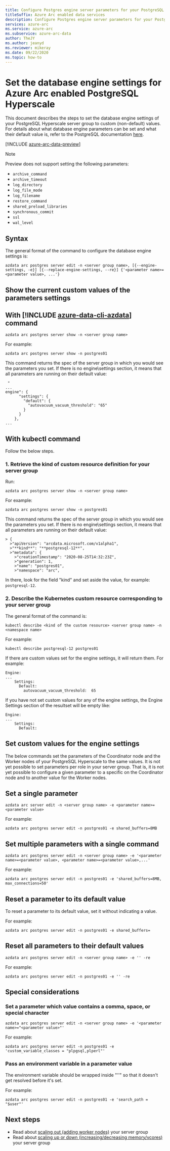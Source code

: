 ```yaml
--- 
title: Configure Postgres engine server parameters for your PostgreSQL Hyperscale server group on Azure Arc
titleSuffix: Azure Arc enabled data services
description: Configure Postgres engine server parameters for your PostgreSQL Hyperscale server group on Azure Arc
services: azure-arc
ms.service: azure-arc
ms.subservice: azure-arc-data
author: TheJY
ms.author: jeanyd
ms.reviewer: mikeray
ms.date: 09/22/2020
ms.topic: how-to
---
```


# Set the database engine settings for Azure Arc enabled PostgreSQL Hyperscale

This document describes the steps to set the database engine settings of your PostgreSQL Hyperscale server group to custom (non-default) values. For details about what database engine parameters can be set and what their default value is, refer to the PostgreSQL documentation [here](https://www.postgresql.org/docs/current/runtime-config.html).

[!INCLUDE [azure-arc-data-preview](../../../includes/azure-arc-data-preview.md)]

> [!NOTE]
> Preview does not support setting the following parameters: 
>
> - `archive_command`
> - `archive_timeout`
> - `log_directory`
> - `log_file_mode`
> - `log_filename`
> - `restore_command`
> - `shared_preload_libraries`
> - `synchronous_commit`
> - `ssl`
> - `wal_level`

## Syntax

The general format of the command to configure the database engine settings is:

```console
azdata arc postgres server edit -n <server group name>, [{--engine-settings, -e}] [{--replace-engine-settings, --re}] {'<parameter name>=<parameter value>, ...'}
```

## Show the current custom values of the parameters settings

## With [!INCLUDE [azure-data-cli-azdata](../../../includes/azure-data-cli-azdata.md)] command

```console
azdata arc postgres server show -n <server group name>
```

For example:

```console
azdata arc postgres server show -n postgres01
```

This command returns the spec of the server group in which you would see the parameters you set. If there is no engine\settings section, it means that all parameters are running on their default value:

```console
 "
...
engine": {
      "settings": {
        "default": {
          "autovacuum_vacuum_threshold": "65"
        }
      }
    },
...
```

## With kubectl command

Follow the below steps.

### 1. Retrieve the kind of custom resource definition for your server group

Run:

```console
azdata arc postgres server show -n <server group name>
```

For example:

```console
azdata arc postgres server show -n postgres01
```

This command returns the spec of the server group in which you would see the parameters you set. If there is no engine\settings section, it means that all parameters are running on their default value:

```
> {
  >"apiVersion": "arcdata.microsoft.com/v1alpha1",
  >"**kind**": "**postgresql-12**",
  >"metadata": {
    >"creationTimestamp": "2020-08-25T14:32:23Z",
    >"generation": 1,
    >"name": "postgres01",
    >"namespace": "arc",
```

In there, look for the field "kind" and set aside the value, for example: `postgresql-12`.

### 2. Describe the Kubernetes custom resource corresponding to your server group 

The general format of the command is:

```console
kubectl describe <kind of the custom resource> <server group name> -n <namespace name>
```

For example:

```console
kubectl describe postgresql-12 postgres01
```

If there are custom values set for the engine settings, it will return them. For example:

```console
Engine:
...
    Settings:
      Default:
        autovacuum_vacuum_threshold:  65
```

If you have not set custom values for any of the engine settings, the Engine Settings section of the resultset will be empty like:

```console
Engine:
...
    Settings:
      Default:
```

## Set custom values for the engine settings

The below commands set the parameters of the Coordinator node and the Worker nodes of your PostgreSQL Hyperscale to the same values. It is not yet possible to set parameters per role in your server group. That is, it is not yet possible to configure a given parameter to a specific on the Coordinator node and to another value for the Worker nodes.

## Set a single parameter

```console
azdata arc server edit -n <server group name> -e <parameter name>=<parameter value>
```

For example:

```console
azdata arc postgres server edit -n postgres01 -e shared_buffers=8MB
```

## Set multiple parameters with a single command

```console
azdata arc postgres server edit -n <server group name> -e '<parameter name>=<parameter value>, <parameter name>=<parameter value>,...'
```

For example:

```console
azdata arc postgres server edit -n postgres01 -e 'shared_buffers=8MB, max_connections=50'
```

## Reset a parameter to its default value

To reset a parameter to its default value, set it without indicating a value. 

For example:

```console
azdata arc postgres server edit -n postgres01 -e shared_buffers=
```

## Reset all parameters to their default values

```console
azdata arc postgres server edit -n <server group name> -e '' -re
```

For example:

```console
azdata arc postgres server edit -n postgres01 -e '' -re
```

## Special considerations

### Set a parameter which value contains a comma, space, or special character

```console
azdata arc postgres server edit -n <server group name> -e '<parameter name>="<parameter value>"'
```

For example:

```console
azdata arc postgres server edit -n postgres01 -e 'custom_variable_classes = "plpgsql,plperl"'
```

### Pass an environment variable in a parameter value

The environment variable should be wrapped inside "''" so that it doesn't get resolved before it's set.

For example: 

```console
azdata arc postgres server edit -n postgres01 -e 'search_path = "$user"'
```



## Next steps
- Read about [scaling out (adding worker nodes)](scale-out-postgresql-hyperscale-server-group.md) your server group
- Read about [scaling up or down (increasing/decreasing memory/vcores)](scale-up-down-postgresql-hyperscale-server-group-using-cli.md) your server group
